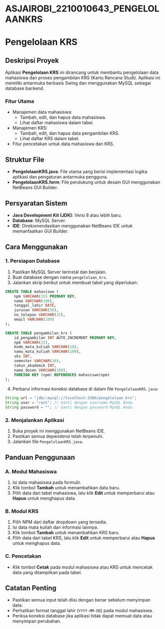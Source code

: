 # ASJAIROBI_2210010643_PENGELOLAANKRS

# Pengelolaan KRS

## Deskripsi Proyek

Aplikasi **Pengelolaan KRS** ini dirancang untuk membantu pengelolaan data mahasiswa dan proses pengambilan KRS (Kartu Rencana Studi). Aplikasi ini memiliki antarmuka berbasis Swing dan menggunakan MySQL sebagai database backend.

### Fitur Utama

- Manajemen data mahasiswa:
  - Tambah, edit, dan hapus data mahasiswa.
  - Lihat daftar mahasiswa dalam tabel.
- Manajemen KRS:
  - Tambah, edit, dan hapus data pengambilan KRS.
  - Lihat daftar KRS dalam tabel.
- Fitur pencetakan untuk data mahasiswa dan KRS.

## Struktur File

- **PengelolaanKRS.java**: File utama yang berisi implementasi logika aplikasi dan pengaturan antarmuka pengguna.
- **PengelolaanKRS.form**: File pendukung untuk desain GUI menggunakan NetBeans GUI Builder.

## Persyaratan Sistem

- **Java Development Kit (JDK)**: Versi 8 atau lebih baru.
- **Database**: MySQL Server.
- **IDE**: Direkomendasikan menggunakan NetBeans IDE untuk memanfaatkan GUI Builder.

## Cara Menggunakan

### 1. Persiapan Database

1. Pastikan MySQL Server terinstal dan berjalan.
2. Buat database dengan nama `pengelolaan_krs`.
3. Jalankan skrip berikut untuk membuat tabel yang diperlukan:

```sql
CREATE TABLE mahasiswa (
    npm VARCHAR(15) PRIMARY KEY,
    nama VARCHAR(100),
    tanggal_lahir DATE,
    jurusan VARCHAR(50),
    no_telepon VARCHAR(15),
    email VARCHAR(100)
);

CREATE TABLE pengambilan_krs (
    id_pengambilan INT AUTO_INCREMENT PRIMARY KEY,
    npm VARCHAR(15),
    kode_mata_kuliah VARCHAR(10),
    nama_mata_kuliah VARCHAR(100),
    sks INT,
    semester VARCHAR(10),
    tahun_akademik INT,
    nama_dosen VARCHAR(100),
    FOREIGN KEY (npm) REFERENCES mahasiswa(npm)
);
```

4. Perbarui informasi koneksi database di dalam file `PengelolaanKRS.java`:

```java
String url = "jdbc:mysql://localhost:3306/pengelolaan_krs";
String user = "root"; // Ganti dengan username MySQL Anda.
String password = ""; // Ganti dengan password MySQL Anda.
```

### 2. Menjalankan Aplikasi

1. Buka proyek ini menggunakan NetBeans IDE.
2. Pastikan semua dependensi telah terpenuhi.
3. Jalankan file `PengelolaanKRS.java`.

## Panduan Penggunaan

### A. Modul Mahasiswa

1. Isi data mahasiswa pada formulir.
2. Klik tombol **Tambah** untuk menambahkan data baru.
3. Pilih data dari tabel mahasiswa, lalu klik **Edit** untuk memperbarui atau **Hapus** untuk menghapus data.

### B. Modul KRS

1. Pilih NPM dari daftar dropdown yang tersedia.
2. Isi data mata kuliah dan informasi lainnya.
3. Klik tombol **Tambah** untuk menambahkan KRS baru.
4. Pilih data dari tabel KRS, lalu klik **Edit** untuk memperbarui atau **Hapus** untuk menghapus data.

### C. Pencetakan

- Klik tombol **Cetak** pada modul mahasiswa atau KRS untuk mencetak data yang ditampilkan pada tabel.

## Catatan Penting

- Pastikan semua input telah diisi dengan benar sebelum menyimpan data.
- Perhatikan format tanggal lahir (`YYYY-MM-DD`) pada modul mahasiswa.
- Periksa koneksi database jika aplikasi tidak dapat memuat data atau menyimpan perubahan.
